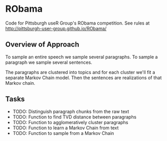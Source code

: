 # RObama

Code for Pittsburgh useR Group's RObama competition. See rules at
http://pittsburgh-user-group.github.io/RObama/

## Overview of Approach

To sample an entire speech we sample several paragraphs. To sample a
paragraph we sample several sentences.

The paragraphs are clustered into topics and for each cluster we'll
fit a separate Markov Chain model. Then the sentences are realizations
of that Markov chain.

## Tasks

* TODO: Distinguish paragraph chunks from the raw text
* TODO: Function to find TVD distance between paragraphs
* TODO: Function to agglomeratively cluster paragraphs
* TODO: Function to learn a Markov Chain from text
* TODO: Function to sample from a Markov Chain
